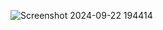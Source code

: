 ![Screenshot 2024-09-22 194414](https://github.com/user-attachments/assets/f6a7315d-9654-4864-a366-e370b9d9c7cf)

